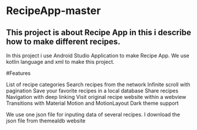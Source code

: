 # RecipeApp-master
## This project is about Recipe App in this i describe how to make different recipes.

In this project i use Android Studio Application to make Recipe App.
We use kotlin language and xml to make this project.


#Features

List of recipe categories
Search recipes from the network
Infinite scroll with pagination
Save your favorite recipes in a local database
Share recipes
Navigation with deep linking
Visit original recipe website within a webview
Transitions with Material Motion and MotionLayout
Dark theme support

We use one json file for inputing data of several recipes.
I download the json file from themealdb website
